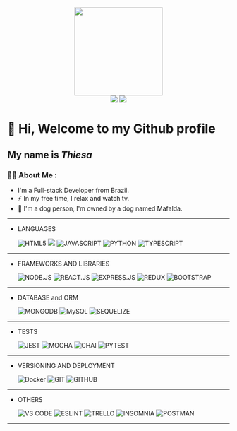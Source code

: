 <div align="center">
<img src="https://media.giphy.com/media/2aIRxJ8YitX04Am4kO/giphy.gif" width="200" height="200" />
  </div>
<div align="center">  
<a href="https://www.linkedin.com/in/thiesa-cesco" target="_blank"><img src="https://img.shields.io/badge/-LinkedIn-%230077B5?style=for-the-badge&logo=linkedin&logoColor=white" target="_blank"></a>  
<a href = "mailto:thiesa.c@gmail.com"><img src="https://img.shields.io/badge/Gmail-D14836?style=for-the-badge&logo=gmail&logoColor=white" target="_blank"></a>
</div>


# 👋 Hi, Welcome to my Github profile
## My name is *Thiesa*


### :woman_technologist: About Me :
- I'm a Full-stack Developer from Brazil.
- :zap: In my free time, I relax and watch tv.
- :dog: I'm a dog person, I'm owned by a dog named Mafalda.

---
  - LANGUAGES

    <img src="https://img.shields.io/badge/HTML5-E34F26?style=for-the-badge&logo=html5&logoColor=white" alt="HTML5">
    <img src="https://img.shields.io/badge/CSS3-1572B6?style=for-the-badge&logo=css3&logoColor=white alt=CSS">
    <img src="https://img.shields.io/badge/JavaScript-F7DF1E?style=for-the-badge&logo=javascript&logoColor=black" alt="JAVASCRIPT">
    <img src="https://img.shields.io/badge/Python-3776AB?style=for-the-badge&logo=python&logoColor=white" alt="PYTHON">
    <img src="https://img.shields.io/badge/TypeScript-3178C6?style=for-the-badge&logo=typescript&logoColor=white" alt="TYPESCRIPT">
---
  - FRAMEWORKS AND LIBRARIES
   
    <img src="https://img.shields.io/badge/Node.js-339933?style=for-the-badge&logo=node.js&logoColor=black" alt="NODE.JS">
    <img src="https://img.shields.io/badge/React-61DAFB?style=for-the-badge&logo=react&logoColor=black" alt="REACT.JS">
    <img src="https://img.shields.io/badge/Express-000000?style=for-the-badge&logo=express&logoColor=white" alt="EXPRESS.JS">
    <img src="https://img.shields.io/badge/Redux-764ABC?style=for-the-badge&logo=redux&logoColor=white" alt="REDUX">
    <img src="https://img.shields.io/badge/Bootstrap-7952B3?style=for-the-badge&logo=bootstrap&logoColor=white" alt="BOOTSTRAP">
--- 
  - DATABASE and ORM

    <img src="https://img.shields.io/badge/MongoDB-47A248?style=for-the-badge&logo=mongodb&logoColor=black" alt="MONGODB">
    <img src="https://img.shields.io/badge/MySQL-4479A1?style=for-the-badge&logo=mysql&logoColor=white" alt="MySQL">
    <img src="https://img.shields.io/badge/Sequelize-52B0E7?style=for-the-badge&logo=sequelize&logoColor=white" alt="SEQUELIZE">
---
  - TESTS

    <img src="https://img.shields.io/badge/Jest-C21325?style=for-the-badge&logo=jest&logoColor=white" alt="JEST">
    <img src="https://img.shields.io/badge/Mocha-8D6748?style=for-the-badge&logo=mocha&logoColor=white" alt="MOCHA">
    <img src="https://img.shields.io/badge/Chai-A30701?style=for-the-badge&logo=chai&logoColor=white" alt="CHAI">
    <img src="https://img.shields.io/badge/Pytest-0A9EDC?style=for-the-badge&logo=pytest&logoColor=white" alt="PYTEST">
---
  - VERSIONING AND DEPLOYMENT

    <img src="https://img.shields.io/badge/Docker-2496ED?style=for-the-badge&logo=docker&logoColor=white" alt="Docker">
    <img src="https://img.shields.io/badge/Git-F05032?style=for-the-badge&logo=git&logoColor=white" alt="GIT">
    <img src="https://img.shields.io/badge/GitHub-181717?style=for-the-badge&logo=github&logoColor=white" alt="GITHUB">

 --- 
  - OTHERS

    <img src="https://img.shields.io/badge/Visual_Studio_Code-007ACC?style=for-the-badge&logo=visualstudiocode&logoColor=white" alt="VS CODE">
    <img src="https://img.shields.io/badge/ESLint-4B32C3?style=for-the-badge&logo=eslint&logoColor=white" alt="ESLINT">
    <img src="https://img.shields.io/badge/Trello-0052CC?style=for-the-badge&logo=trello&logoColor=white" alt="TRELLO">
    <img src="https://img.shields.io/badge/Insomnia-4000BF?style=for-the-badge&logo=insomnia&logoColor=white" alt="INSOMNIA">
    <img src="https://img.shields.io/badge/Postman-FF6C37?style=for-the-badge&logo=postman&logoColor=white" alt="POSTMAN">
---




